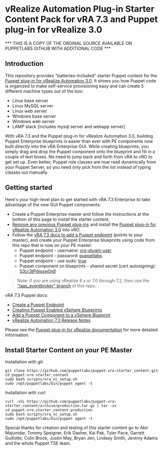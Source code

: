 # vRealize Automation Plug-in Starter Content Pack for vRA 7.3 and Puppet plug-in for vRealize 3.0

*** THIS IS A COPY OF THE ORGINAL SOURCE AVAILABLE ON PUPPETLABS GITHUB WITH ADDITIONAL CODE ***

## Introduction

This repository provides "batteries-included" starter Puppet content for the [Puppet plug-in for vRealize Automation 3.0](https://solutionexchange.vmware.com/store/products/puppet-plugin-for-vrealize-automation). It shows you how Puppet code is organized to make self-service provisioning easy and can create 5 different machine types out of the box:
- Linux base server
- Linux MySQL server
- Linux web server
- Windows base server
- Windows web server
- LAMP stack [includes mysql server and webapp server]

With vRA 7.3 and the Puppet plug-in for vRealize Automation 3.0, building Puppet Enterprise blueprints is easier than ever with PE components now built directly into the vRA Enterprise GUI. While creating blueprints, you simply drag and drop the Puppet component onto the blueprint and fill in a couple of text boxes. No need to jump back and forth from vRA to vRO to get set up. Even better, Puppet role classes are now read dynamically from your Puppet Server, so you need only pick from the list instead of typing classes out manually.

## Getting started

Here's your high-level plan to get started with vRA 7.3 Enterprise to take advantage of the new GUI Puppet components:
- Create a Puppet Enterprise master and follow the instructions at the bottom of this page to install the starter content.
- [Remove any previous Puppet plug-ins](https://docs.puppet.com/pe/latest/vro_intro.html#removing-previous-versions-of-the-puppet-plug-in) and install the [Puppet plug-in for vRealize Automation 3.0](https://solutionexchange.vmware.com/store/products/puppet-plugin-for-vrealize-automation) into vRO.
- Follow the [vRA 7.3 docs to add a Puppet endpoint](https://docs.vmware.com/en/vRealize-Automation/7.3/com.vmware.vra.prepare.use.doc/GUID-7F7059C8-E80F-42E8-B0AE-32F794C6FC38.html) (points to your master), and create your Puppet Enterprise blueprints using code from this repo that is now on your PE master.
  * Puppet endpoint - username: [vro-plugin-user](https://github.com/puppetlabs/puppet-vro-starter_content/blob/production/modules/vro_plugin_user/manifests/init.pp#L7)
  * Puppet endpoint - password: [puppetlabs](https://github.com/puppetlabs/puppet-vro-starter_content/blob/production/modules/vro_plugin_user/manifests/init.pp#L8-L9)
  * Puppet endpoint - use sudo: [true](https://github.com/puppetlabs/puppet-vro-starter_content/blob/production/modules/vro_plugin_user/templates/vro_sudoer_file.epp)
  * Puppet component on blueprints - shared secret (cert autosigning): [S3cr3tP@ssw0rd!](https://github.com/puppetlabs/puppet-vro-starter_content/blob/production/modules/autosign_example/manifests/init.pp#L1)

> Note: if you are using vRealize 6.x or 7.0 through 7.2, then use the ["iaas_eventbroker" branch](https://github.com/puppetlabs/puppet-vro-starter_content/tree/iaas_eventbroker) of this repo.

vRA 7.3 Puppet docs:
- [Create a Puppet Endpoint](https://docs.vmware.com/en/vRealize-Automation/7.3/com.vmware.vra.prepare.use.doc/GUID-7F7059C8-E80F-42E8-B0AE-32F794C6FC38.html)
- [Creating Puppet Enabled vSphere Blueprints](https://docs.vmware.com/en/vRealize-Automation/7.3/com.vmware.vra.prepare.use.doc/GUID-45BF018B-0C25-489D-89AA-8A7C91E7E9A6.html)
- [Add a Puppet Component to a vSphere Blueprint](https://docs.vmware.com/en/vRealize-Automation/7.3/com.vmware.vra.prepare.use.doc/GUID-BB99F78C-1638-4852-92B7-30348E8EBBA2.html)
- [vRealize Automation 7.3 Release Notes](https://docs.vmware.com/en/vRealize-Automation/7.3/rn/vrealize-automation-73-release-notes.html)

Please see the [Puppet plug-in for vRealize documentation](https://docs.puppet.com/pe/latest/vro_intro.html) for more detailed information.

## Install Starter Content on your PE Master

Installation with git
```
git clone https://github.com/puppetlabs/puppet-vro-starter_content.git
cd puppet-vro-starter_content
sudo bash scripts/vra_nc_setup.sh
sudo /opt/puppetlabs/bin/puppet agent -t
```

Installation with curl
```
curl -sSL https://github.com/puppetlabs/puppet-vro-starter_content/archive/production.tar.gz | tar -zx
cd puppet-vro-starter_content-production
sudo bash scripts/vra_nc_setup.sh
sudo /opt/puppetlabs/bin/puppet agent -t
```

Special thanks for creation and testing of this starter content go to Abir Majumdar, Tommy Speigner, Erik Dasher, Kai Pak, Tyler Pace, Garrett Guillotte, Colin Brock, Justin May, Bryan Jen, Lindsey Smith, Jeremy Adams and the whole Puppet TSE team.
